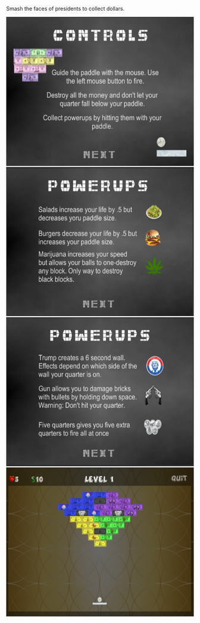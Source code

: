 Smash the faces of presidents to collect dollars.




<img src="looterPic.PNG" height="400" width="600">
<img src="looterPic2.PNG" height="400" width="600">
<img src="LooterPic3.PNG" height="400" width="600">
<img src="LooterPic4.PNG" height="400" width="600">
